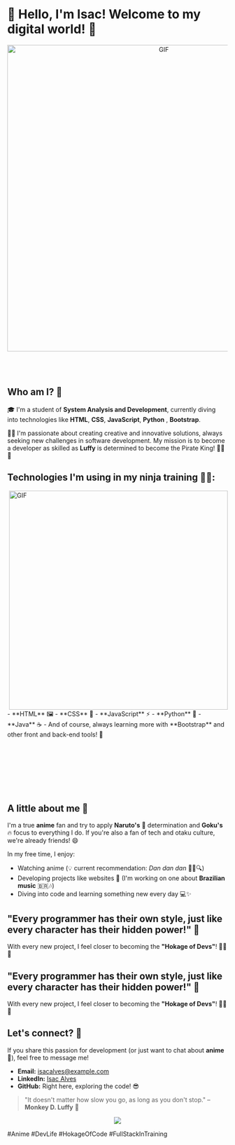 # 🌟 Hello, I'm Isac! Welcome to my digital world! 🌟


<div align="center">
<img hight="300" width="700" alt="GIF" align="center" src="https://github.com/Xx-Ashutosh-xX/Xx-Ashutosh-xX/blob/master/assets/208593.gif">
</div>

</br>
</br>
</br>


## Who am I? 🤔

🎓 I'm a student of **System Analysis and Development**, currently diving into technologies like **HTML**, **CSS**, **JavaScript**, **Python** , **Bootstrap**.

👨‍💻 I'm passionate about creating creative and innovative solutions, always seeking new challenges in software development. My mission is to become a developer as skilled as **Luffy** is determined to become the Pirate King! 🏴‍☠️👑



## Technologies I'm using in my ninja training 👨‍💻:
<img hight="400" width="500" alt="GIF" align="right" src="https://github.com/Xx-Ashutosh-xX/Xx-Ashutosh-xX/blob/master/assets/15682.gif">
- **HTML** 🖼️
- **CSS** 🎨
- **JavaScript** ⚡
- **Python** 🐍
- **Java** ☕
- And of course, always learning more with **Bootstrap** and other front and back-end tools! 🚀

</br>
</br>
</br>
</br>
</br>
</br>
</br>
</br>

## A little about me 💭

I'm a true **anime** fan and try to apply **Naruto's** 🍥 determination and **Goku's** 🔥 focus to everything I do. If you're also a fan of tech and otaku culture, we're already friends! 😄

In my free time, I enjoy:

- Watching anime (💡 current recommendation: *Dan dan dan* 🕵️‍♂️🔍)
- Developing projects like websites 🎨 (I'm working on one about **Brazilian music** 🇧🇷🎶)
- Diving into code and learning something new every day 💻✨



## "Every programmer has their own style, just like every character has their hidden power!" 🌟

With every new project, I feel closer to becoming the **"Hokage of Devs"**! 👨‍💻🔥


## "Every programmer has their own style, just like every character has their hidden power!" 🌟

With every new project, I feel closer to becoming the **"Hokage of Devs"**! 👨‍💻🔥



## Let's connect? 🤝

If you share this passion for development (or just want to chat about **anime** 🐉), feel free to message me!

- **Email:** [isacalves@example.com](mailto:isacalves@example.com)
- **LinkedIn:** [Isac Alves](https://www.linkedin.com/in/isac-alves)
- **GitHub:** Right here, exploring the code! 😎



> "It doesn't matter how slow you go, as long as you don't stop." – **Monkey D. Luffy** 🍖


<p align="center" >  
  <a href="https://github.com/anuraghazra/github-readme-stats"> 
<img  src="https://github-readme-stats.vercel.app/api?username=zaza0417&&show_icons=true&theme=radical"/>
  </a>
  </p>
#Anime #DevLife #HokageOfCode #FullStackInTraining
